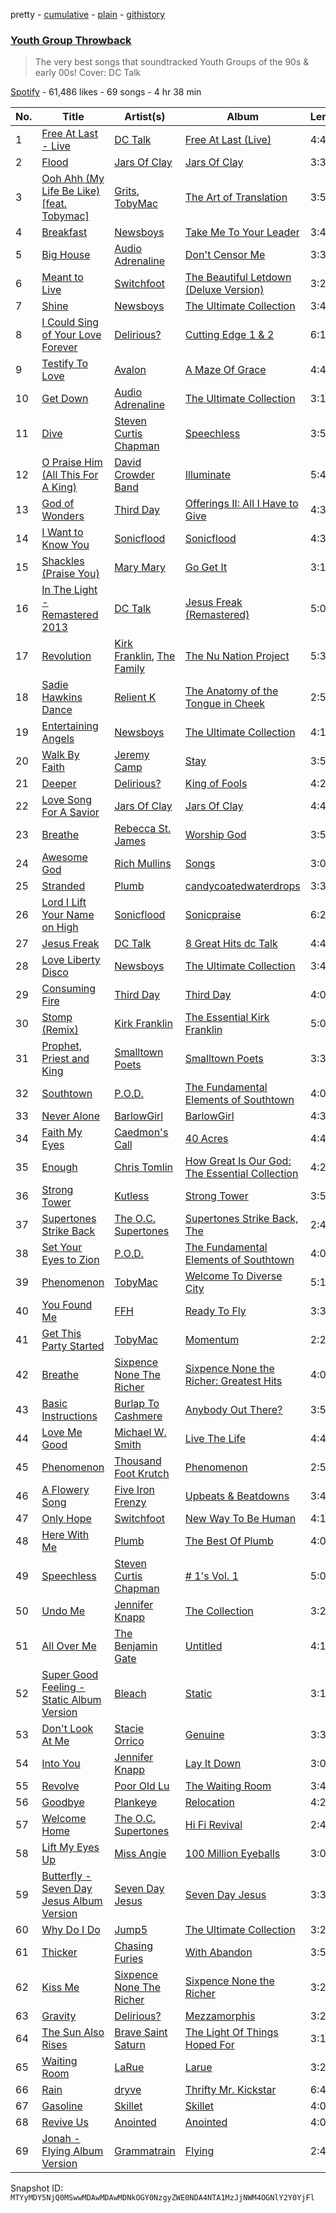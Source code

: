 pretty - [cumulative](/playlists/cumulative/37i9dQZF1DWZnA0FshBt4S.md) - [plain](/playlists/plain/37i9dQZF1DWZnA0FshBt4S) - [githistory](https://github.githistory.xyz/mackorone/spotify-playlist-archive/blob/main/playlists/plain/37i9dQZF1DWZnA0FshBt4S)

### [Youth Group Throwback](https://open.spotify.com/playlist/37i9dQZF1DWZnA0FshBt4S)

> The very best songs that soundtracked Youth Groups of the 90s & early 00s! Cover: DC Talk

[Spotify](https://open.spotify.com/user/spotify) - 61,486 likes - 69 songs - 4 hr 38 min

| No. | Title | Artist(s) | Album | Length |
|---|---|---|---|---|
| 1 | [Free At Last \- Live](https://open.spotify.com/track/5zmoHiyoqhSnoV9EGcYhYi) | [DC Talk](https://open.spotify.com/artist/1zK4ACgLi1lVPpfmmcwOTh) | [Free At Last \(Live\)](https://open.spotify.com/album/7whdJR9MEFJixUeSmATRUD) | 4:44 |
| 2 | [Flood](https://open.spotify.com/track/4wSqP7Vo7HcoakudSMzxAO) | [Jars Of Clay](https://open.spotify.com/artist/1lMaDSraU3oiNUsVWJLHdF) | [Jars Of Clay](https://open.spotify.com/album/3NmhY1GyYPSR9VGycvfRrQ) | 3:31 |
| 3 | [Ooh Ahh \(My Life Be Like\) \[feat\. Tobymac\]](https://open.spotify.com/track/1KBN9lYx9QkfUJC3NSXlhQ) | [Grits](https://open.spotify.com/artist/6aUgzC0cMh0StjV7LyFEDr), [TobyMac](https://open.spotify.com/artist/5VX8hxrcfJWwaTLiqGUHG3) | [The Art of Translation](https://open.spotify.com/album/3SNV12s5lZN3puLp5Vft8w) | 3:53 |
| 4 | [Breakfast](https://open.spotify.com/track/2vLxjS0U2CuaqxEossXLDS) | [Newsboys](https://open.spotify.com/artist/1SZMaiNHfdUuU0qZKZ6y62) | [Take Me To Your Leader](https://open.spotify.com/album/72Sx2clAuxuyeOyHbqZBur) | 3:40 |
| 5 | [Big House](https://open.spotify.com/track/6j2rwn2MWg4VU9B1GEgqfs) | [Audio Adrenaline](https://open.spotify.com/artist/01PBXLThJADrhufsPS5tER) | [Don't Censor Me](https://open.spotify.com/album/19QwRyfvFmQiIudO3x5m1C) | 3:31 |
| 6 | [Meant to Live](https://open.spotify.com/track/2md2i5QvelRFnafpnd6LOg) | [Switchfoot](https://open.spotify.com/artist/6S58b0fr8TkWrEHOH4tRVu) | [The Beautiful Letdown \(Deluxe Version\)](https://open.spotify.com/album/2mIYia4lSO1NCSFGGGGNR9) | 3:21 |
| 7 | [Shine](https://open.spotify.com/track/03upgLFcOiiB0HlO4LmdLv) | [Newsboys](https://open.spotify.com/artist/1SZMaiNHfdUuU0qZKZ6y62) | [The Ultimate Collection](https://open.spotify.com/album/4tab0wm9wlaNYGEKAoRzFd) | 3:41 |
| 8 | [I Could Sing of Your Love Forever](https://open.spotify.com/track/1yowMNvS59dTccbZosir2o) | [Delirious?](https://open.spotify.com/artist/53Z2RNY4OYJ0Galu6AWzxF) | [Cutting Edge 1 & 2](https://open.spotify.com/album/6w2F4U8DetNtAucmynDj5v) | 6:10 |
| 9 | [Testify To Love](https://open.spotify.com/track/4wuf5qwou5EIPYHFvI6Vv8) | [Avalon](https://open.spotify.com/artist/4rulVipLmUL2Mg67SIUmCO) | [A Maze Of Grace](https://open.spotify.com/album/40P6d6VGfGVTSiJU69dDm2) | 4:40 |
| 10 | [Get Down](https://open.spotify.com/track/3PTHCjyRYLVMVxeUX59joC) | [Audio Adrenaline](https://open.spotify.com/artist/01PBXLThJADrhufsPS5tER) | [The Ultimate Collection](https://open.spotify.com/album/47NIFvfpDVQbVaoDcfwKqy) | 3:14 |
| 11 | [Dive](https://open.spotify.com/track/0GfsZEgIgJfcQ3uLWHZ2o3) | [Steven Curtis Chapman](https://open.spotify.com/artist/3vcFXwLEUdfWMu7gTQKyot) | [Speechless](https://open.spotify.com/album/1l7ysbnQNktE8IGRSQeeKg) | 3:57 |
| 12 | [O Praise Him \(All This For A King\)](https://open.spotify.com/track/2iFqa5oxkAE3eJor4tVE8v) | [David Crowder Band](https://open.spotify.com/artist/7DhP3bGT7dzr1dCkkH5mTS) | [Illuminate](https://open.spotify.com/album/1YWOoJNdvfCfQXaSSzYTVd) | 5:48 |
| 13 | [God of Wonders](https://open.spotify.com/track/0TkFpOjGJCjmXJyDHC56Sh) | [Third Day](https://open.spotify.com/artist/7uWXomGkKtIq9B4XgA3gch) | [Offerings II: All I Have to Give](https://open.spotify.com/album/4TDlKYbi6YxSphRYPMMe3k) | 4:39 |
| 14 | [I Want to Know You](https://open.spotify.com/track/3Vw3NlrSsQmE8W5Aqvf0vz) | [Sonicflood](https://open.spotify.com/artist/1lPSXeZw9i7js7PdFJXEJI) | [Sonicflood](https://open.spotify.com/album/6vULYuxP5cDOFdPADeBuUj) | 4:33 |
| 15 | [Shackles \(Praise You\)](https://open.spotify.com/track/7JKEA8xYDoFp4q0QBW2PGg) | [Mary Mary](https://open.spotify.com/artist/12Kgt2eahvxNWhD5PnSUde) | [Go Get It](https://open.spotify.com/album/20bME4IGNpUBm1Rk3TzuP9) | 3:18 |
| 16 | [In The Light \- Remastered 2013](https://open.spotify.com/track/2IpbrxP9MqUCtcQQchAiTK) | [DC Talk](https://open.spotify.com/artist/1zK4ACgLi1lVPpfmmcwOTh) | [Jesus Freak \(Remastered\)](https://open.spotify.com/album/6KbHC5ADEGbnvl7Ge3GVQF) | 5:05 |
| 17 | [Revolution](https://open.spotify.com/track/4xm2HjtDAdCobewPoaImT7) | [Kirk Franklin](https://open.spotify.com/artist/4akybxRTGHJZ1DXjLhJ1qu), [The Family](https://open.spotify.com/artist/0eV7uNHXarEGKmDzr5jPxp) | [The Nu Nation Project](https://open.spotify.com/album/2AipEP8KHGkhpQkhqBYTfH) | 5:37 |
| 18 | [Sadie Hawkins Dance](https://open.spotify.com/track/37OI3jA1ts5U0nmuk2qBXR) | [Relient K](https://open.spotify.com/artist/3nJWBJvK7uGvfp4iZh9CkN) | [The Anatomy of the Tongue in Cheek](https://open.spotify.com/album/7pkfdwjlOmJfzARVbLXE60) | 2:57 |
| 19 | [Entertaining Angels](https://open.spotify.com/track/5lJEym4sjfKZJ20AAjpe1k) | [Newsboys](https://open.spotify.com/artist/1SZMaiNHfdUuU0qZKZ6y62) | [The Ultimate Collection](https://open.spotify.com/album/4tab0wm9wlaNYGEKAoRzFd) | 4:17 |
| 20 | [Walk By Faith](https://open.spotify.com/track/6NXaZTK2rnbA91jOEc3t1h) | [Jeremy Camp](https://open.spotify.com/artist/5wpEBloInversG3zp3CVAk) | [Stay](https://open.spotify.com/album/5gbs9nxCzkbMdQRYXj955d) | 3:59 |
| 21 | [Deeper](https://open.spotify.com/track/0hDWOLFu71QCiI8MblsMks) | [Delirious?](https://open.spotify.com/artist/53Z2RNY4OYJ0Galu6AWzxF) | [King of Fools](https://open.spotify.com/album/4FrXWYXrratJp2KfiFl32j) | 4:20 |
| 22 | [Love Song For A Savior](https://open.spotify.com/track/0DbcdVCzmY1IjilPTPaSOe) | [Jars Of Clay](https://open.spotify.com/artist/1lMaDSraU3oiNUsVWJLHdF) | [Jars Of Clay](https://open.spotify.com/album/3NmhY1GyYPSR9VGycvfRrQ) | 4:46 |
| 23 | [Breathe](https://open.spotify.com/track/0TbBIyH8RXlKV07wM8HAVh) | [Rebecca St\. James](https://open.spotify.com/artist/1SaELUYn7deVoQ9kGDGUD9) | [Worship God](https://open.spotify.com/album/70zjKqpAO7faWjYVbxLHdX) | 3:57 |
| 24 | [Awesome God](https://open.spotify.com/track/4WeJ3uVTTkI2jg9JDmY1IV) | [Rich Mullins](https://open.spotify.com/artist/13UhfW7GPizrArBwq7ugps) | [Songs](https://open.spotify.com/album/5ETGa7hc1jtpp2OGIv1wdq) | 3:03 |
| 25 | [Stranded](https://open.spotify.com/track/2iWTsNDdK2X1dYqzxfkDGi) | [Plumb](https://open.spotify.com/artist/2tbxcCCM7A71cmkzuB8lyH) | [candycoatedwaterdrops](https://open.spotify.com/album/0fjkgS1zQxeWoctrtSCrp1) | 3:39 |
| 26 | [Lord I Lift Your Name on High](https://open.spotify.com/track/1TIZNu7zA2EiixLFmrmsyF) | [Sonicflood](https://open.spotify.com/artist/1lPSXeZw9i7js7PdFJXEJI) | [Sonicpraise](https://open.spotify.com/album/5uzmXNAOurQhBSA4QUx4eq) | 6:21 |
| 27 | [Jesus Freak](https://open.spotify.com/track/5ID6qIRs04r4fMajBDY7uK) | [DC Talk](https://open.spotify.com/artist/1zK4ACgLi1lVPpfmmcwOTh) | [8 Great Hits dc Talk](https://open.spotify.com/album/4ml5pL07kDVb9AxJutpI9U) | 4:47 |
| 28 | [Love Liberty Disco](https://open.spotify.com/track/5K0KgpQUOZlag12UDC5ToB) | [Newsboys](https://open.spotify.com/artist/1SZMaiNHfdUuU0qZKZ6y62) | [The Ultimate Collection](https://open.spotify.com/album/4tab0wm9wlaNYGEKAoRzFd) | 3:43 |
| 29 | [Consuming Fire](https://open.spotify.com/track/2bAOXQyD64LzOK0jRv1jMi) | [Third Day](https://open.spotify.com/artist/7uWXomGkKtIq9B4XgA3gch) | [Third Day](https://open.spotify.com/album/0CbjyNnad3GgRLWrUshLXF) | 4:09 |
| 30 | [Stomp \(Remix\)](https://open.spotify.com/track/5JggmPy0YhCLaA6Vt4cmMo) | [Kirk Franklin](https://open.spotify.com/artist/4akybxRTGHJZ1DXjLhJ1qu) | [The Essential Kirk Franklin](https://open.spotify.com/album/2g85kD3g7lt1EGtcJxs7gt) | 5:05 |
| 31 | [Prophet, Priest and King](https://open.spotify.com/track/7rEDMH58B288SJZuKO0FuS) | [Smalltown Poets](https://open.spotify.com/artist/0mHos4yS8iAhpYPABHFdBc) | [Smalltown Poets](https://open.spotify.com/album/3VSgWtarqDC0SoLgLzoM8E) | 3:36 |
| 32 | [Southtown](https://open.spotify.com/track/5tJjQIhH6mH3PhG1DjW3gD) | [P.O.D.](https://open.spotify.com/artist/6KO6G41BBLTDNYOLefWTMU) | [The Fundamental Elements of Southtown](https://open.spotify.com/album/3m4tEvOqwOSk3Yy5apKaFq) | 4:07 |
| 33 | [Never Alone](https://open.spotify.com/track/6kKIcMRhwxJ1XTnfapaqhL) | [BarlowGirl](https://open.spotify.com/artist/3VMSmJURVM7s6LkrIaPZvi) | [BarlowGirl](https://open.spotify.com/album/4V1yueAEbtS4K2ZvIjvSXr) | 4:30 |
| 34 | [Faith My Eyes](https://open.spotify.com/track/7IWNJRIemIyC3NA8qf5Zy8) | [Caedmon's Call](https://open.spotify.com/artist/0K1BPXwAU1CTd8DNZohopA) | [40 Acres](https://open.spotify.com/album/5uiJsWmOVFUVukiEJ7JJSL) | 4:41 |
| 35 | [Enough](https://open.spotify.com/track/60kuYvjy5UaEKELsHLxd2n) | [Chris Tomlin](https://open.spotify.com/artist/6pRi6EIPXz4QJEOEsBaA0m) | [How Great Is Our God: The Essential Collection](https://open.spotify.com/album/63o2Wjzlnv5FsMSuEmT0Xu) | 4:20 |
| 36 | [Strong Tower](https://open.spotify.com/track/6YP6bn1Id1DgGkX5IB7zuh) | [Kutless](https://open.spotify.com/artist/3lLT23km6QvzYCojCXAYtX) | [Strong Tower](https://open.spotify.com/album/0Ot6Adlv0VTliCkFcR5OUB) | 3:58 |
| 37 | [Supertones Strike Back](https://open.spotify.com/track/7aTrho0CMMab35UaanDEwu) | [The O.C\. Supertones](https://open.spotify.com/artist/61uwXZTKqYAAoXz8XvUUbE) | [Supertones Strike Back, The](https://open.spotify.com/album/4m5KGlpqUtKNT4nrH1Wq8k) | 2:41 |
| 38 | [Set Your Eyes to Zion](https://open.spotify.com/track/14FV0Ztls1XhObQixrDKLG) | [P.O.D.](https://open.spotify.com/artist/6KO6G41BBLTDNYOLefWTMU) | [The Fundamental Elements of Southtown](https://open.spotify.com/album/3m4tEvOqwOSk3Yy5apKaFq) | 4:06 |
| 39 | [Phenomenon](https://open.spotify.com/track/6qua1VkixdXsqWfxGBNf8d) | [TobyMac](https://open.spotify.com/artist/5VX8hxrcfJWwaTLiqGUHG3) | [Welcome To Diverse City](https://open.spotify.com/album/08J3ZjZXN1J5qNbla71PYI) | 5:19 |
| 40 | [You Found Me](https://open.spotify.com/track/6A87i6tLzox7U3D0EVTb2G) | [FFH](https://open.spotify.com/artist/4xvNx8d6ZMhOZXUGUBmJby) | [Ready To Fly](https://open.spotify.com/album/2v49kEIRi0xG0zesXFFcLs) | 3:35 |
| 41 | [Get This Party Started](https://open.spotify.com/track/2Lc71gh10nC31d24a1lYbU) | [TobyMac](https://open.spotify.com/artist/5VX8hxrcfJWwaTLiqGUHG3) | [Momentum](https://open.spotify.com/album/730tFTLjk3HGaJSW2AMiBB) | 2:22 |
| 42 | [Breathe](https://open.spotify.com/track/7Gv5J3aHzvZ7ODLGUdfl6C) | [Sixpence None The Richer](https://open.spotify.com/artist/0lJlKQvuM2Sd9DPPyUXcHg) | [Sixpence None the Richer: Greatest Hits](https://open.spotify.com/album/21KNgondk578mn6CS8AAKu) | 4:06 |
| 43 | [Basic Instructions](https://open.spotify.com/track/1P2U3LMx2Rj3pVmnmT4LSd) | [Burlap To Cashmere](https://open.spotify.com/artist/4onLiJTk4yL72Yu7tc5ifw) | [Anybody Out There?](https://open.spotify.com/album/6conxG5LDeq8o4Jge5KSJe) | 3:59 |
| 44 | [Love Me Good](https://open.spotify.com/track/4ynh61vZS9j5L6xC63U11q) | [Michael W\. Smith](https://open.spotify.com/artist/5aBxFPaaGk9204ssHUvXWN) | [Live The Life](https://open.spotify.com/album/1VKNgXQZcAcaYRr6qUMTwM) | 4:41 |
| 45 | [Phenomenon](https://open.spotify.com/track/3b6uenXXbpCRxXyzFzWi3J) | [Thousand Foot Krutch](https://open.spotify.com/artist/6GfiCQDFYANz5wUkSmb3Dr) | [Phenomenon](https://open.spotify.com/album/2W0NcLRNl60IDHL5WUgyjM) | 2:59 |
| 46 | [A Flowery Song](https://open.spotify.com/track/6FYCcmTfxq84NSePWXLIby) | [Five Iron Frenzy](https://open.spotify.com/artist/1BcAEs4W94BrXMmVCOgwSx) | [Upbeats & Beatdowns](https://open.spotify.com/album/7IUjcWJ3ucGT2C97McF1Ua) | 3:40 |
| 47 | [Only Hope](https://open.spotify.com/track/6pwhSBxhaF5x0WbNZRyzlD) | [Switchfoot](https://open.spotify.com/artist/6S58b0fr8TkWrEHOH4tRVu) | [New Way To Be Human](https://open.spotify.com/album/02kPSZyDPwxd0MSoBTsBME) | 4:13 |
| 48 | [Here With Me](https://open.spotify.com/track/2utyoc5plxv0zVFLpoZh7l) | [Plumb](https://open.spotify.com/artist/2tbxcCCM7A71cmkzuB8lyH) | [The Best Of Plumb](https://open.spotify.com/album/1WJ781r3XS7MiddzxuzbG8) | 4:06 |
| 49 | [Speechless](https://open.spotify.com/track/6GhzOYfrReyXf19U4YuGXm) | [Steven Curtis Chapman](https://open.spotify.com/artist/3vcFXwLEUdfWMu7gTQKyot) | [\# 1's Vol\. 1](https://open.spotify.com/album/0bYtirzI9EXXCcu3gz8FRP) | 5:06 |
| 50 | [Undo Me](https://open.spotify.com/track/5EV1UhPaelVqKHXkaxglAY) | [Jennifer Knapp](https://open.spotify.com/artist/2yAjgPqGeURdgCHPzuDeYi) | [The Collection](https://open.spotify.com/album/6O9oaYFECfRRBV5z2g0fbV) | 3:23 |
| 51 | [All Over Me](https://open.spotify.com/track/48UADGUoDwrBOkTVxWjzaP) | [The Benjamin Gate](https://open.spotify.com/artist/5xNrsi292mrWxvM4g5bqOG) | [Untitled](https://open.spotify.com/album/1fPm3avdEiN8fm9V3N1iGk) | 4:10 |
| 52 | [Super Good Feeling \- Static Album Version](https://open.spotify.com/track/0kZQnBXiQDpoAaCDwCfPXI) | [Bleach](https://open.spotify.com/artist/6VLj1qK2dmR3P2yMNTSn2Y) | [Static](https://open.spotify.com/album/5QAcLf7DEB5OnTDgbCr1pU) | 3:19 |
| 53 | [Don't Look At Me](https://open.spotify.com/track/3fyMwcqHxruPGAaGtDt4sh) | [Stacie Orrico](https://open.spotify.com/artist/5QjWgYDeKNP2iPHTdTttnG) | [Genuine](https://open.spotify.com/album/3yurqtwBDlirDKcQt2pEMk) | 3:36 |
| 54 | [Into You](https://open.spotify.com/track/7HMBPVrRkwGuABMvMVTiys) | [Jennifer Knapp](https://open.spotify.com/artist/2yAjgPqGeURdgCHPzuDeYi) | [Lay It Down](https://open.spotify.com/album/5cxJJ5gekgM7WSbTtvO9H4) | 3:04 |
| 55 | [Revolve](https://open.spotify.com/track/3wsYeIOXrGuSnG3kRGbrwm) | [Poor Old Lu](https://open.spotify.com/artist/4kKX2Dc7HBE6fozhXYzPw8) | [The Waiting Room](https://open.spotify.com/album/2CZhEQJRXhfOxWMYnYKpE5) | 3:47 |
| 56 | [Goodbye](https://open.spotify.com/track/4T2YM2TrhtxE9QvyptdBos) | [Plankeye](https://open.spotify.com/artist/1BEzx2txNgJpTDRcgP3ub4) | [Relocation](https://open.spotify.com/album/3HNhQynHgqCzawAk6PGIu9) | 4:20 |
| 57 | [Welcome Home](https://open.spotify.com/track/3KzE6f3h07i1AiepzjfGHD) | [The O.C\. Supertones](https://open.spotify.com/artist/61uwXZTKqYAAoXz8XvUUbE) | [Hi Fi Revival](https://open.spotify.com/album/3h8idOY5EBpE4bN4idaGJR) | 2:43 |
| 58 | [Lift My Eyes Up](https://open.spotify.com/track/08CSlrBEs0qAaNm4dxLPf6) | [Miss Angie](https://open.spotify.com/artist/5rnoA4GlPQE4s15Si3oi6m) | [100 Million Eyeballs](https://open.spotify.com/album/2RRtryPMMJCXllcbpms0k5) | 3:00 |
| 59 | [Butterfly \- Seven Day Jesus Album Version](https://open.spotify.com/track/1sVqSNUvZptRiFlTWuVdHD) | [Seven Day Jesus](https://open.spotify.com/artist/0htazPOROVwMTPPLeergGa) | [Seven Day Jesus](https://open.spotify.com/album/5MZIKL0jN7ZavShCCxW2vP) | 3:30 |
| 60 | [Why Do I Do](https://open.spotify.com/track/37KnIgKETYyOOXe56FLquT) | [Jump5](https://open.spotify.com/artist/0qa4GMXrmylKemymbElIwq) | [The Ultimate Collection](https://open.spotify.com/album/1DPCpHWC875p3L4xAVSIoX) | 3:22 |
| 61 | [Thicker](https://open.spotify.com/track/5xYOwMkV5NGUYz2lfhR4se) | [Chasing Furies](https://open.spotify.com/artist/4YQBXdwBcvt5mvjfzhts7t) | [With Abandon](https://open.spotify.com/album/08AZTRKahrB3VLMQSNlaEl) | 3:57 |
| 62 | [Kiss Me](https://open.spotify.com/track/754kgU5rWscRTfvlsuEwFp) | [Sixpence None The Richer](https://open.spotify.com/artist/0lJlKQvuM2Sd9DPPyUXcHg) | [Sixpence None the Richer](https://open.spotify.com/album/0PrcwzkQVEy4y6JPvT5bix) | 3:28 |
| 63 | [Gravity](https://open.spotify.com/track/6z5hemlFOgSeqGgArca8sS) | [Delirious?](https://open.spotify.com/artist/53Z2RNY4OYJ0Galu6AWzxF) | [Mezzamorphis](https://open.spotify.com/album/5GpaRJfeglVrlsClIlhPtn) | 3:20 |
| 64 | [The Sun Also Rises](https://open.spotify.com/track/1riMbTj6HbiQ0tpD1aRema) | [Brave Saint Saturn](https://open.spotify.com/artist/3ThPMQBJlcHA839lBHxQr9) | [The Light Of Things Hoped For](https://open.spotify.com/album/7nxwgdX2XXJ92gJ936QCa1) | 3:15 |
| 65 | [Waiting Room](https://open.spotify.com/track/61NbXozQGixs8eC5ACTqc2) | [LaRue](https://open.spotify.com/artist/5MGUVsXrxgF9p3i3uko4MF) | [Larue](https://open.spotify.com/album/2lXKV7Rs6akfjT4bfugIly) | 3:20 |
| 66 | [Rain](https://open.spotify.com/track/1SvlSnI123v00sH5Ro9NZ7) | [dryve](https://open.spotify.com/artist/0hr4err987upnrCLPvCPA4) | [Thrifty Mr\. Kickstar](https://open.spotify.com/album/11bRlMEbcjxbrHnkNZcOuJ) | 6:46 |
| 67 | [Gasoline](https://open.spotify.com/track/050IFBYeEqDS4FavXJifoe) | [Skillet](https://open.spotify.com/artist/49bzE5vRBRIota4qeHtQM8) | [Skillet](https://open.spotify.com/album/5PUVPlbwm347Jt0Vdcw3s5) | 4:02 |
| 68 | [Revive Us](https://open.spotify.com/track/3C6jSw9wdYUEdgtSMjLsZn) | [Anointed](https://open.spotify.com/artist/6GrYT1CB2T0IxumY1MQpZJ) | [Anointed](https://open.spotify.com/album/2E9vqclDxqceNEMbYn6IxB) | 4:08 |
| 69 | [Jonah \- Flying Album Version](https://open.spotify.com/track/3dPZqflDdEbIzs9GGWHXxV) | [Grammatrain](https://open.spotify.com/artist/5xFgYvWejLOS3wTdMoJjCn) | [Flying](https://open.spotify.com/album/69Ww8L7uMR6JxnmmIaly5P) | 2:41 |

Snapshot ID: `MTYyMDY5NjQ0MSwwMDAwMDAwMDNkOGY0NzgyZWE0NDA4NTA1MzJjNWM4OGNlY2Y0YjFl`
